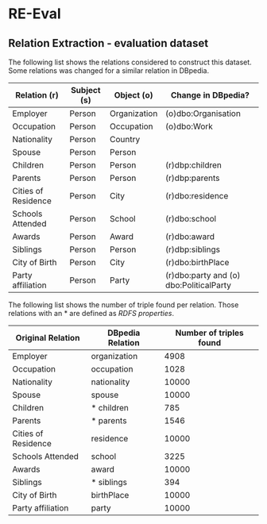 # RE-Eval
## Relation Extraction - evaluation dataset 

The following list shows the relations considered to construct this dataset. Some relations was changed for a similar relation in DBpedia.

| **Relation (r)**         | **Subject (s)**       | **Object (o)**    | **Change in DBpedia?** |  
| -----------         | -------------       | ----------    | ----------------- |
| Employer            | Person              |	Organization  | (o)dbo:Organisation |
| Occupation          | Person              | Occupation    | (o)dbo:Work |
| Nationality         | Person              | Country       | |
| Spouse              | Person              |	Person        | |
| Children            | Person              |	Person        | (r)dbp:children|
| Parents             | Person              |	Person        | (r)dbp:parents | 
| Cities of Residence | Person              |	City          | (r)dbo:residence |    
| Schools Attended    | Person              |	School        | (r)dbo:school |
| Awards              | Person              |	Award         | (r)dbo:award |
| Siblings            | Person              |	Person        | (r)dbp:siblings|    
| City of Birth       | Person              | City          | (r)dbo:birthPlace |  
| Party affiliation   | Person              | Party         | (r)dbo:party and (o) dbo:PoliticalParty |


The following list shows the number of triple found per relation. Those relations with an * are defined as *RDFS properties*. 

| **Original Relation**   | **DBpedia Relation**    | **Number of triples found** |
| ---------------------   | --------------------    | --------------------------- |
| Employer                | organization            | 4908 |
| Occupation              | occupation              | 1028 |
| Nationality             | nationality             | 10000 |
| Spouse                  | spouse                  | 10000 |
| Children                | * children              | 785 |
| Parents                 | * parents               | 1546 |
| Cities of Residence     | residence               | 10000 |
| Schools Attended        | school                  | 3225 |
| Awards                  | award                   | 10000 |
| Siblings                | * siblings              | 394 |
| City of Birth           | birthPlace              | 10000 |
| Party affiliation       | party                   | 10000 |
